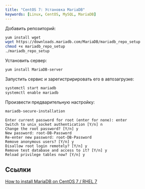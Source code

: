 ```yaml
---
title: "CentOS 7: Установка MariaDB"
keywords: [Linux, CentOS, MySQL, MariaDB]
---
```


Добавить репозиторий:

```bash
yum install wget
wget https://downloads.mariadb.com/MariaDB/mariadb_repo_setup
chmod +x mariadb_repo_setup
./mariadb_repo_setup
```

Установить сервер:

```bash
yum install MariaDB-server
```

Запустить сервис и зарегистририровать его в автозагрузке:

```bash
systemctl start mariadb
systemctl enable mariadb
```

Произвести предварительную настройку:

```bash
mariadb-secure-installation
```

```output
Enter current password for root (enter for none): enter
Switch to unix_socket authentication [Y/n] n
Change the root password? [Y/n] y
New password: root-DB-Password
Re-enter new password: root-DB-Password
Remove anonymous users? [Y/n] y
Disallow root login remotely? [Y/n] y
Remove test database and access to it? [Y/n] y
Reload privilege tables now? [Y/n] y
```

## Ссылки

[How to install MariaDB on CentOS 7 / RHEL 7](https://mariadb.com/resources/blog/installing-mariadb-10-on-centos-7-rhel-7/)
